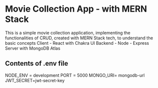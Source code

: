 # Movie Collection App - with MERN Stack

This is a simple movie collection application, implementing the functionalities of CRUD, created with MERN Stack tech, to understand the basic concepts
Client - React with Chakra UI
Backend - Node - Express Server with MongoDB Atlas

## Contents of .env file

NODE_ENV = development
PORT = 5000
MONGO_URI= mongodb-url
JWT_SECRET=jwt-secret-key
